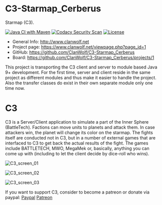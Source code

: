 # C3-Starmap_Cerberus
Starmap (C3).

[![Java CI with Maven](https://github.com/ClanWolf/C3-Starmap_Cerberus/actions/workflows/maven.yml/badge.svg)](https://github.com/ClanWolf/C3-Starmap_Cerberus/actions/workflows/maven.yml) [![Codacy Security Scan](https://github.com/ClanWolf/C3-Starmap_Cerberus/actions/workflows/codacy-analysis.yml/badge.svg)](https://github.com/ClanWolf/C3-Starmap_Cerberus/actions/workflows/codacy-analysis.yml) [![License](https://img.shields.io/badge/License-Apache%202.0-blue.svg)](https://opensource.org/licenses/Apache-2.0)

* General Info: <http://www.clanwolf.net>
* Project page: <https://www.clanwolf.net/viewpage.php?page_id=1>
* GitHub: <https://github.com/ClanWolf/C3-Starmap_Cerberus>
* Board: <https://github.com/ClanWolf/C3-Starmap_Cerberus/projects/1>

This project is transporting the C3 client and server to module based Java 9+ development.
For the first time, server and client reside in the same project as different modules and thus make it easier to handle the project.
Also the transfer classes do exist in their own separate module only one time now.

# C3
C3 is a Server/Client application to simulate a part of the Inner Sphere (BattleTech). Factions can move units to planets and attack them. In case attackers win, the planet will change its color on the starmap. The fights itself are conducted not in C3, but in a number of external games that are interfaced to C3 to get back the actual results of the fight. The games include BATTLETECH, MWO, MegaMek or, basically, anything you can come up with (including to let the client decide by dice-roll who wins).

![C3_screen_01](https://user-images.githubusercontent.com/16292643/119111321-3f169b80-ba23-11eb-9ec2-9608cab8a8a3.png)

![C3_screen_02](https://user-images.githubusercontent.com/16292643/119111387-505fa800-ba23-11eb-9eeb-af578fabf0c8.png)

![C3_screen_03](https://user-images.githubusercontent.com/16292643/119111407-548bc580-ba23-11eb-9b9b-8c8b8b1fd28d.png)

If you want to support C3, consider to become a patreon or donate via paypal:
[Paypal](https://www.paypal.com/donate?token=SrCxd2l7S3sKbgQWU4jG19vgzbWNN4evLxPOwtuQY8APeglyDVpYcmuIkDm7V5RGPACIB17XN1PuiKhD "Paypal")
[Patreon](https://www.patreon.com/ClanWolf "Patreon")
